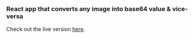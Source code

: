 ### React app that converts any image into base64 value & vice-versa

Check out the live version [here](https://1aimaneqbal.github.io/image-base64).
